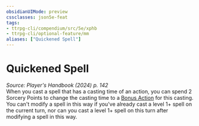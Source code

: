 ```yaml
---
obsidianUIMode: preview
cssclasses: json5e-feat
tags:
- ttrpg-cli/compendium/src/5e/xphb
- ttrpg-cli/optional-feature/mm
aliases: ["Quickened Spell"]
---
```

# Quickened Spell
*Source: Player's Handbook (2024) p. 142*  
When you cast a spell that has a casting time of an action, you can spend 2 Sorcery Points to change the casting time to a [Bonus Action](Misc%20Files/CLI/rules/variant-rules/bonus-action-xphb.md) for this casting. You can't modify a spell in this way if you've already cast a level 1+ spell on the current turn, nor can you cast a level 1+ spell on this turn after modifying a spell in this way.